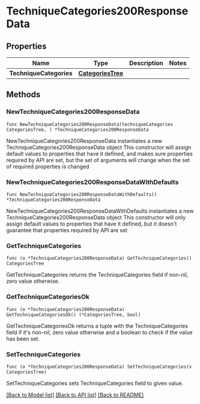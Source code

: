# TechniqueCategories200ResponseData

## Properties

Name | Type | Description | Notes
------------ | ------------- | ------------- | -------------
**TechniqueCategories** | [**CategoriesTree**](CategoriesTree.md) |  | 

## Methods

### NewTechniqueCategories200ResponseData

`func NewTechniqueCategories200ResponseData(techniqueCategories CategoriesTree, ) *TechniqueCategories200ResponseData`

NewTechniqueCategories200ResponseData instantiates a new TechniqueCategories200ResponseData object
This constructor will assign default values to properties that have it defined,
and makes sure properties required by API are set, but the set of arguments
will change when the set of required properties is changed

### NewTechniqueCategories200ResponseDataWithDefaults

`func NewTechniqueCategories200ResponseDataWithDefaults() *TechniqueCategories200ResponseData`

NewTechniqueCategories200ResponseDataWithDefaults instantiates a new TechniqueCategories200ResponseData object
This constructor will only assign default values to properties that have it defined,
but it doesn't guarantee that properties required by API are set

### GetTechniqueCategories

`func (o *TechniqueCategories200ResponseData) GetTechniqueCategories() CategoriesTree`

GetTechniqueCategories returns the TechniqueCategories field if non-nil, zero value otherwise.

### GetTechniqueCategoriesOk

`func (o *TechniqueCategories200ResponseData) GetTechniqueCategoriesOk() (*CategoriesTree, bool)`

GetTechniqueCategoriesOk returns a tuple with the TechniqueCategories field if it's non-nil, zero value otherwise
and a boolean to check if the value has been set.

### SetTechniqueCategories

`func (o *TechniqueCategories200ResponseData) SetTechniqueCategories(v CategoriesTree)`

SetTechniqueCategories sets TechniqueCategories field to given value.



[[Back to Model list]](../README.md#documentation-for-models) [[Back to API list]](../README.md#documentation-for-api-endpoints) [[Back to README]](../README.md)



